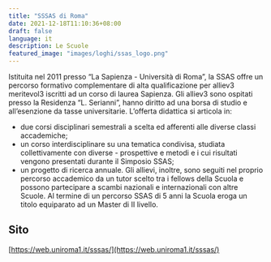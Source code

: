 ```yaml
---
title: "SSSAS di Roma"
date: 2021-12-18T11:10:36+08:00
draft: false
language: it
description: Le Scuole
featured_image: "images/loghi/ssas_logo.png"
---
```


Istituita nel 2011 presso “La Sapienza - Università di Roma”, la SSAS offre un percorso formativo complementare di alta qualificazione per alliev3 meritevol3 iscritti ad un corso di laurea Sapienza. Gli alliev3 sono ospitati presso la Residenza “L. Serianni”, hanno diritto ad una borsa di studio e all’esenzione da tasse universitarie.
L’offerta didattica si articola in:
- due corsi disciplinari semestrali a scelta ed afferenti alle diverse classi accademiche;
- un corso interdisciplinare su una tematica condivisa, studiata collettivamente con diverse - prospettive e metodi e i cui risultati vengono presentati durante il Simposio SSAS;
- un progetto di ricerca annuale.
Gli allievi, inoltre, sono seguiti nel proprio percorso accademico da un tutor scelto tra i fellows della Scuola e possono partecipare a scambi nazionali e internazionali con altre Scuole. Al termine di un percorso SSAS di 5 anni la Scuola eroga un titolo equiparato ad un Master di II livello.

## Sito

[https://web.uniroma1.it/sssas/](https://web.uniroma1.it/sssas/)